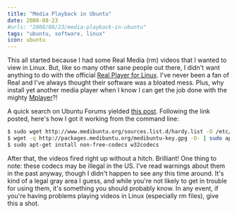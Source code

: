 ```yaml
---
title: "Media Playback in Ubuntu"
date: 2008-08-23
#urls: "2008/08/23/media-playback-in-ubuntu"
tags: "ubuntu, software, linux"
icon: ubuntu
---
```


This all started because I had some Real Media (rm) videos that I wanted to view in Linux. But, like so many other sane people out there, I didn't want anything to do with the official [Real Player for Linux](http://www.real.com/linux). I've never been a fan of Real and I've always thought their software was a bloated mess. Plus, why install yet another media player when I know I can get the job done with the mighty [Mplayer](http://www.mplayerhq.hu)?!

A quick search on Ubuntu Forums yielded [this post](http://ubuntuforums.org/showpost.php?p=5643578&postcount=8). Following the link posted, here's how I got it working from the command line:

```bash
$ sudo wget http://www.medibuntu.org/sources.list.d/hardy.list -O /etc/apt/sources.list.d medibuntu.list
$ wget -q http://packages.medibuntu.org/medibuntu-key.gpg -O- | sudo apt-key add - && sudo apt-get update
$ sudo apt-get install non-free-codecs w32codecs
```

After that, the videos fired right up without a hitch. Brilliant! One thing to note: these codecs may be illegal in the US. I've read warnings about them in the past anyway, though I didn't happen to see any this time around. It's kind of a legal gray area I guess, and while you're not likely to get in trouble for using them, it's something you should probably know. In any event, if you're having problems playing videos in Linux (especially rm files), give this a shot.